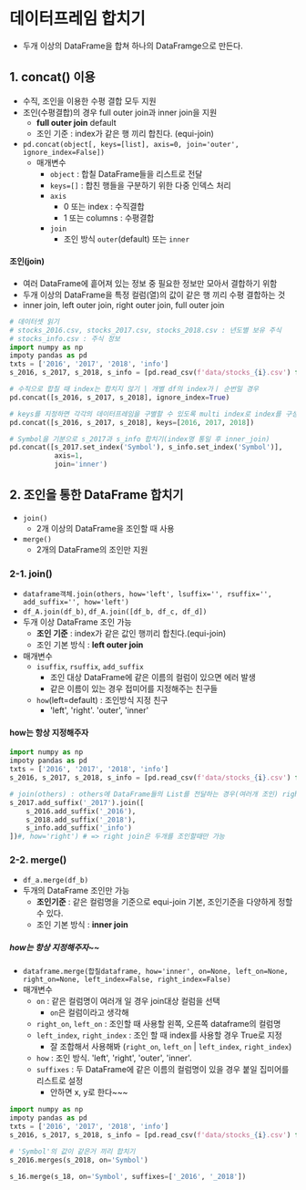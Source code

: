 # 데이터프레임 합치기
- 두개 이상의 DataFrame을 합쳐 하나의 DataFramge으로 만든다.

## 1. concat() 이용
- 수직, 조인을 이용한 수평 결합 모두 지원
- 조인(수평결합)의 경우 full outer join과 inner join을 지원
  - **full outer join** default
  - 조인 기준 : index가 같은 행 끼리 합친다. (equi-join)
- `pd.concat(object[, keys=[list], axis=0, join='outer', ignore_index=False])`
  - 매개변수
    - `object` : 합칠 DataFrame들을 리스트로 전달
    - `keys=[]` : 합친 행들을 구분하기 위한 다중 인덱스 처리
    - `axis`
      - 0 또는 index : 수직결합
      - 1 또는 columns : 수평결합
    - `join`
      - 조인 방식 `outer`(default) 또는 `inner`

#### 조인(join)
- 여러 DataFrame에 흩어져 있는 정보 중 필요한 정보만 모아서 결합하기 위함
- 두개 이상의 DataFrame을 특정 컬럼(열)의 값이 같은 행 끼리 수평 결합하는 것
- inner join, left outer join, right outer join, full outer join

```python
# 데이터셋 읽기
# stocks_2016.csv, stocks_2017.csv, stocks_2018.csv : 년도별 보유 주식
# stocks_info.csv : 주식 정보
import numpy as np
impoty pandas as pd
txts = ['2016', '2017', '2018', 'info']
s_2016, s_2017, s_2018, s_info = [pd.read_csv(f'data/stocks_{i}.csv') for i in txts]

# 수직으로 합칠 때 index는 합치지 않기 | 개별 df의 index가ㅣ 순번일 경우
pd.concat([s_2016, s_2017, s_2018], ignore_index=True)

# keys를 지정하면 각각의 데이터프레임을 구별할 수 있도록 multi index로 index를 구성
pd.concat([s_2016, s_2017, s_2018], keys=[2016, 2017, 2018])

# Symbol을 기분으로 s_2017과 s_info 합치기(index명 통일 후 inner_join)
pd.concat([s_2017.set_index('Symbol'), s_info.set_index('Symbol')],
           axis=1,
           join='inner')
```
## 2. 조인을 통한 DataFrame 합치기
- `join()`
  - 2개 이상의 DataFrame을 조인할 때 사용
- `merge()`
  - 2개의 DataFrame의 조인만 지원

### 2-1. join()
- `dataframe객체.join(others, how='left', lsuffix='', rsuffix='', add_suffix='', how='left')`
- `df_A.join(df_b)`, `df_A.join([df_b, df_c, df_d])`
- 두개 이상 DataFrame 조인 가능
  - **조인 기준** : index가 같은 값인 행끼리 합친다.(equi-join)
  - 조인 기본 방식 : **left outer join**
- 매개변수
  - `isuffix`, `rsuffix`, `add_suffix`
    - 조인 대상 DataFrame에 같은 이름의 컬럼이 있으면 에러 발생
    - 같은 이름이 있는 경우 접미어를 지정해주는 친구들
  - `how`(left=default) : 조인방식 지정 친구
    - 'left', 'right'. 'outer', 'inner'
#### how는 항상 지정해주자
```python
import numpy as np
impoty pandas as pd
txts = ['2016', '2017', '2018', 'info']
s_2016, s_2017, s_2018, s_info = [pd.read_csv(f'data/stocks_{i}.csv') for i in txts]

# join(others) : others에 DataFrame들의 List를 전달하는 경우(여러개 조인) right join은 안된다.
s_2017.add_suffix('_2017').join([
    s_2016.add_suffix('_2016'),
    s_2018.add_suffix('_2018'),
    s_info.add_suffix('_info')
])#, how='right') # => right join은 두개를 조인할때만 가능
```
### 2-2. merge()
- `df_a.merge(df_b)`
- 두개의 DataFrame 조인만 가능
  - **조인기준** : 같은 컬럼명을 기준으로 equi-join 기본, 조인기준을 다양하게 정할 수 있다.
  - 조인 기본 방식 : **inner join**
##### how는 항상 지정해주자~~
- `dataframe.merge(합칠dataframe, how='inner', on=None, left_on=None, right_on=None, left_index=False, right_index=False)`
- 매개변수
  - `on` : 같은 컬럼명이 여러개 일 경우 join대상 컬럼을 선택
    - `on`은 컬럼이라고 생각해
  - `right_on`, `left_on` : 조인할 때 사용할 왼쪽, 오른쪽 dataframe의 컬럼명
  - `left_index`, `right_index` : 조인 할 때 index를 사용할 경우 True로 지정
    - 잘 조합해서 사용해봐 (`right_on`, `left_on` | `left_index`, `right_index`)
  - `how` : 조인 방식. 'left', 'right', 'outer', 'inner'.
  - `suffixes` : 두 DataFrame에 같은 이름의 컬럼명이 있을 경우 붙일 집미어를 리스트로 설정
    - 안하면 x, y로 한다~~~
```python
import numpy as np
impoty pandas as pd
txts = ['2016', '2017', '2018', 'info']
s_2016, s_2017, s_2018, s_info = [pd.read_csv(f'data/stocks_{i}.csv') for i in txts]

# 'Symbol'의 값이 같은거 끼리 합치기
s_2016.merges(s_2018, on='Symbol')

s_16.merge(s_18, on='Symbol', suffixes=['_2016', '_2018'])
```

